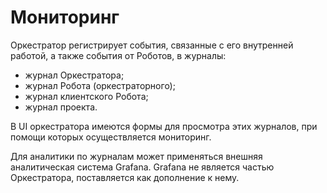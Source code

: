 # Мониторинг

Оркестратор регистрирует события, связанные с его внутренней работой, а также события от Роботов, в журналы: 
* журнал Оркестратора; 
* журнал Робота (оркестраторного);
* журнал клиентского Робота;
* журнал проекта. 

В UI оркестратора имеются формы для просмотра этих журналов, при помощи которых осуществляется мониторинг.

Для аналитики по журналам может применяться внешняя аналитическая система Grafana. Grafana не является частью Оркестратора, поставляется как дополнение к нему.
